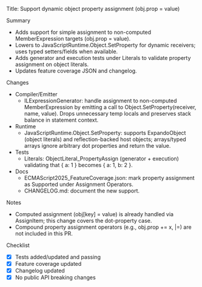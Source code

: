 Title: Support dynamic object property assignment (obj.prop = value)

Summary
- Adds support for simple assignment to non-computed MemberExpression targets (obj.prop = value).
- Lowers to JavaScriptRuntime.Object.SetProperty for dynamic receivers; uses typed setters/fields when available.
- Adds generator and execution tests under Literals to validate property assignment on object literals.
- Updates feature coverage JSON and changelog.

Changes
- Compiler/Emitter
  - ILExpressionGenerator: handle assignment to non-computed MemberExpression by emitting a call to Object.SetProperty(receiver, name, value). Drops unnecessary temp locals and preserves stack balance in statement context.
- Runtime
  - JavaScriptRuntime.Object.SetProperty: supports ExpandoObject (object literals) and reflection-backed host objects; arrays/typed arrays ignore arbitrary dot properties and return the value.
- Tests
  - Literals: ObjectLiteral_PropertyAssign (generator + execution) validating that { a: 1 } becomes { a: 1, b: 2 }.
- Docs
  - ECMAScript2025_FeatureCoverage.json: mark property assignment as Supported under Assignment Operators.
  - CHANGELOG.md: document the new support.

Notes
- Computed assignment (obj[key] = value) is already handled via AssignItem; this change covers the dot-property case.
- Compound property assignment operators (e.g., obj.prop += x, |=) are not included in this PR.

Checklist
- [x] Tests added/updated and passing
- [x] Feature coverage updated
- [x] Changelog updated
- [x] No public API breaking changes
